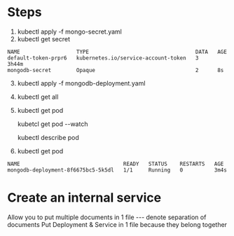 # Steps
1. kubectl apply -f mongo-secret.yaml
2. kubectl get secret
```
NAME                  TYPE                                  DATA   AGE
default-token-prpr6   kubernetes.io/service-account-token   3      3h44m
mongodb-secret        Opaque                                2      8s
```

3. kubectl apply -f mongodb-deployment.yaml

4. kubectl get all

5. kubectl get pod 

   kubetcl get pod --watch 

   kubectl describe pod <pod-name>

6. kubectl get pod 
```
NAME                                 READY   STATUS    RESTARTS   AGE
mongodb-deployment-8f6675bc5-5k5dl   1/1     Running   0          3m4s
```

# Create an internal service

Allow you to put multiple documents in 1 file
--- denote separation of documents
Put Deployment & Service in 1 file because they belong together